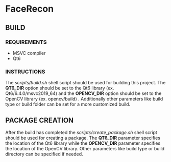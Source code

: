 # FaceRecon

## BUILD
### REQUIREMENTS
* MSVC compiler
* Qt6

### INSTRUCTIONS
The <i>scripts/build.sh</i> shell script should be used for building this project. The <b>QT6_DIR</b> option should be set to the Qt6 library (ex. Qt6/6.4.0/msvc2019_64) and the <b>OPENCV_DIR</b> option should be set to the OpenCV library (ex. opencv/build) . Additionally other parameters like build type or build folder can be set for a more customized build.

## PACKAGE CREATION
After the build has completed the <i>scripts/create_package.sh</i> shell script should be used for creating a package. The <b>QT6_DIR</b> parameter specifies the location of the Qt6 library while the <b>OPENCV_DIR</b> parameter specifies the location of the OpenCV library. Other parameters like build type or build directory can be specified if needed.
